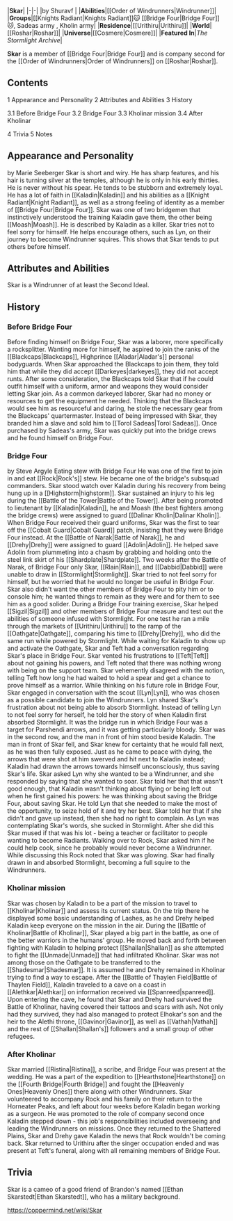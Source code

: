 |**Skar**|
|-|-|
|by  Shuravf |
|**Abilities**|[[Order of Windrunners\|Windrunner]]|
|**Groups**|[[Knights Radiant\|Knights Radiant]]🐱︎ [[Bridge Four\|Bridge Four]]🐱︎, Sadeas army , Kholin army|
|**Residence**|[[Urithiru\|Urithiru]]|
|**World**|[[Roshar\|Roshar]]|
|**Universe**|[[Cosmere\|Cosmere]]|
|**Featured In**|*The Stormlight Archive*|

**Skar** is a member of [[Bridge Four\|Bridge Four]] and is company second for the [[Order of Windrunners\|Order of Windrunners]] on [[Roshar\|Roshar]].

## Contents

1 Appearance and Personality
2 Attributes and Abilities
3 History

3.1 Before Bridge Four
3.2 Bridge Four
3.3 Kholinar mission
3.4 After Kholinar


4 Trivia
5 Notes


## Appearance and Personality
 by  Marie Seeberger 
Skar is short and wiry. He has sharp features, and his hair is turning silver at the temples, although he is only in his early thirties. He is never without his spear.
He tends to be stubborn and extremely loyal. He has a lot of faith in [[Kaladin\|Kaladin]] and his abilities as a [[Knight Radiant\|Knight Radiant]], as well as a strong feeling of identity as a member of [[Bridge Four\|Bridge Four]].
Skar was one of two bridgemen that instinctively understood the training Kaladin gave them, the other being [[Moash\|Moash]]. He is described by Kaladin as a killer.
Skar tries not to feel sorry for himself. He helps encourage others, such as Lyn, on their journey to become Windrunner squires. This shows that Skar tends to put others before himself.

## Attributes and Abilities
Skar is a Windrunner of at least the Second Ideal.

## History
### Before Bridge Four
Before finding himself on Bridge Four, Skar was a laborer, more specifically a rocksplitter. Wanting more for himself, he aspired to join the ranks of the [[Blackcaps\|Blackcaps]], Highprince [[Aladar\|Aladar's]] personal bodyguards. When Skar approached the Blackcaps to join them, they told him that while they did accept [[Darkeyes\|darkeyes]], they did not accept runts. After some consideration, the Blackcaps told Skar that if he could outfit himself with a uniform, armor and weapons they would consider letting Skar join. As a common darkeyed laborer, Skar had no money or resources to get the equipment he needed. Thinking that the Blackcaps would see him as resourceful and daring, he stole the necessary gear from the Blackcaps' quartermaster. Instead of being impressed with Skar, they branded him a slave and sold him to [[Torol Sadeas\|Torol Sadeas]]. Once purchased by Sadeas's army, Skar was quickly put into the bridge crews and he found himself on Bridge Four.

### Bridge Four
 by  Steve Argyle  Eating stew with Bridge Four
He was one of the first to join in and eat [[Rock\|Rock's]] stew. He became one of the bridge's subsquad commanders. Skar stood watch over Kaladin during his recovery from being hung up in a [[Highstorm\|highstorm]].
Skar sustained an injury to his leg during the [[Battle of the Tower\|Battle of the Tower]].
After being promoted to lieutenant by [[Kaladin\|Kaladin]], he and Moash (the best fighters among the bridge crews) were assigned to guard [[Dalinar Kholin\|Dalinar Kholin]]. When Bridge Four received their guard uniforms, Skar was the first to tear off the [[Cobalt Guard\|Cobalt Guard]] patch, insisting that they were Bridge Four instead.
At the [[Battle of Narak\|Battle of Narak]], he and [[Drehy\|Drehy]] were assigned to guard [[Adolin\|Adolin]]. He helped save Adolin from plummeting into a chasm by grabbing and holding onto the steel link skirt of his [[Shardplate\|Shardplate]]. 
Two weeks after the Battle of Narak, of Bridge Four only Skar, [[Rlain\|Rlain]], and [[Dabbid\|Dabbid]] were unable to draw in [[Stormlight\|Stormlight]]. Skar tried to not feel sorry for himself, but he worried that he would no longer be useful in Bridge Four. Skar also didn't want the other members of Bridge Four to pity him or to console him; he wanted things to remain as they were and for them to see him as a good solider.
During a Bridge Four training exercise, Skar helped [[Sigzil\|Sigzil]] and other members of Bridge Four measure and test out the abilities of someone infused with Stormlight. For one test he ran a mile through the markets of [[Urithiru\|Urithiru]] to the ramp of the [[Oathgate\|Oathgate]], comparing his time to [[Drehy\|Drehy]], who did the same run while powered by Stormlight. While waiting for Kaladin to show up and activate the Oathgate, Skar and Teft had a conversation regarding Skar's place in Bridge Four. Skar vented his frustrations to [[Teft\|Teft]] about not gaining his powers, and Teft noted that there was nothing wrong with being on the support team. Skar vehemently disagreed with the notion, telling Teft how long he had waited to hold a spear and get a chance to prove himself as a warrior.
While thinking on his future role in Bridge Four, Skar engaged in conversation with the scout [[Lyn\|Lyn]], who was chosen as a possible candidate to join the Windrunners. Lyn shared Skar's frustration about not being able to absorb Stormlight. Instead of telling Lyn to not feel sorry for herself, he told her the story of when Kaladin first absorbed Stormlight. It was the bridge run in which Bridge Four was a target for Parshendi arrows, and it was getting particularly bloody. Skar was in the second row, and the man in front of him stood beside Kaladin. The man in front of Skar fell, and Skar knew for certainty that he would fall next, as he was then fully exposed. Just as he came to peace with dying, the arrows that were shot at him swerved and hit next to Kaladin instead; Kaladin had drawn the arrows towards himself unconsciously, thus saving Skar's life. Skar asked Lyn why she wanted to be a Windrunner, and she responded by saying that she wanted to soar. Skar told her that that wasn't good enough, that Kaladin wasn't thinking about flying or being left out when he first gained his powers: he was thinking about saving the Bridge Four, about saving Skar. He told Lyn that she needed to make the most of the opportunity, to seize hold of it and try her best. Skar told her that if she didn't and gave up instead, then she had no right to complain. As Lyn was contemplating Skar's words, she sucked in Stormlight. After she did this Skar mused if that was his lot - being a teacher or facilitator to people wanting to become Radiants. Walking over to Rock, Skar asked him if he could help cook, since he probably would never become a Windrunner. While discussing this Rock noted that Skar was glowing. Skar had finally drawn in and absorbed Stormlight, becoming a full squire to the Windrunners.

### Kholinar mission
Skar was chosen by Kaladin to be a part of the mission to travel to [[Kholinar\|Kholinar]] and assess its current status. On the trip there he displayed some basic understanding of Lashes, as he and Drehy helped Kaladin keep everyone on the mission in the air.
During the [[Battle of Kholinar\|Battle of Kholinar]], Skar played a big part in the battle, as one of the better warriors in the humans' group. He moved back and forth between fighting with Kaladin to helping protect [[Shallan\|Shallan]] as she attempted to fight the [[Unmade\|Unmade]] that had infiltrated Kholinar. Skar was not among those on the Oathgate to be transferred to the [[Shadesmar\|Shadesmar]]. It is assumed he and Drehy remained in Kholinar trying to find a way to escape. 
After the [[Battle of Thaylen Field\|Battle of Thaylen Field]], Kaladin traveled to a cave on a coast in [[Alethkar\|Alethkar]] on information received via [[Spanreed\|spanreed]]. Upon entering the cave, he found that Skar and Drehy had survived the Battle of Kholinar, having covered their tattoos and scars with ash. Not only had they survived, they had also managed to protect Elhokar's son and the heir to the Alethi throne, [[Gavinor\|Gavinor]], as well as [[Vathah\|Vathah]] and the rest of [[Shallan\|Shallan's]] followers and a small group of other refugees.

### After Kholinar
Skar married [[Ristina\|Ristina]], a scribe, and Bridge Four was present at the wedding. He was a part of the expedition to [[Hearthstone\|Hearthstone]] on the [[Fourth Bridge\|Fourth Bridge]] and fought the [[Heavenly Ones\|Heavenly Ones]] there along with other Windrunners. Skar volunteered to accompany Rock and his family on their return to the Horneater Peaks, and left about four weeks before Kaladin began working as a surgeon. He was promoted to the role of company second once Kaladin stepped down - this job's responsibilities included overseeing and leading the Windrunners on missions. Once they returned to the Shattered Plains, Skar and Drehy gave Kaladin the news that Rock wouldn't be coming back. Skar returned to Urithiru after the singer occupation ended and was present at Teft's funeral, along with all remaining members of Bridge Four.

## Trivia
Skar is a cameo of a good friend of Brandon's named [[Ethan Skarstedt\|Ethan Skarstedt]], who has a military background.


https://coppermind.net/wiki/Skar